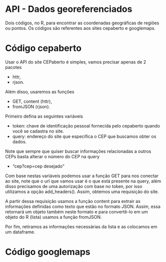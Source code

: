 # API - Dados georeferenciados
Dois códigos, no R, para encontrar as coordenadas geográficas de regiões ou pontos. Os códigos são referentes aos sites cepaberto e googlemaps.  

# Código cepaberto

Usar o API do site CEPaberto é simples, vamos precisar apenas de 2 pacotes
  - httr,
  - rjson. 

Além disso, usaremos as funções
  - GET, content (httr), 
  - fromJSON (rjson). 
  
Primeiro defina as seguintes variáveis
 - token: chave de identificação pessoal fornecida pelo cepaberto quando você se cadastra no site.
 - query: endereço do site que especifica o CEP que buscamos obter os dados. 
 
Note que sempre que quiser buscar informações relacionadas a outros CEPs basta alterar o número do CEP na query
- “cep?cep=cep desejado”

Com base nestas variáveis podemos usar a função GET para nos conectar ao site, note que o url que vamos usar é o que está presente na query, além disso precisamos de uma autorização com base no token, por isso utilizamos a opção add_headers(). Assim, obtemos uma requisição do site.

A partir dessa requisição usamos a função content para extrair as informações definidas como texto que estão no formato JSON. Assim, essa retornará um objeto também neste formato e para convertê-lo em um objeto do R (lista) usamos a função fromJSON.

Por fim, retiramos as informações necessárias da lista e as colocamos em um dataframe.

# Código googlemaps
